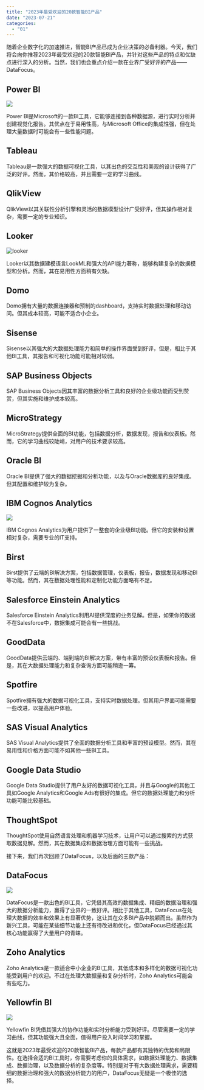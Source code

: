 ```yaml
---
title: "2023年最受欢迎的20款智能BI产品"
date: "2023-07-21"
categories: 
  - "01"
---
```


随着企业数字化的加速推进，智能BI产品已成为企业决策的必备利器。今天，我们将会向你推荐2023年最受欢迎的20款智能BI产品，并针对这些产品的特点和优缺点进行深入的分析。当然，我们也会重点介绍一款在业界广受好评的产品——DataFocus。

## Power BI

![](images/1689918105-Power-BI.jpeg)

Power BI是Microsoft的一款BI工具，它能够连接到各种数据源，进行实时分析并创建视觉化报告。其优点在于易用性高，与Microsoft Office的集成性强，但在处理大量数据时可能会有一些性能问题。

## Tableau

Tableau是一款强大的数据可视化工具，以其出色的交互性和美观的设计获得了广泛的好评。然而，其价格较高，并且需要一定的学习曲线。

## QlikView

QlikView以其关联性分析引擎和灵活的数据模型设计广受好评，但其操作相对复杂，需要一定的专业知识。

## Looker

![looker](images/1688692622-looker.jpeg)

Looker以其数据建模语言LookML和强大的API能力著称，能够构建复杂的数据模型和分析。然而，其在易用性方面稍有欠缺。

## Domo

Domo拥有大量的数据连接器和预制的dashboard，支持实时数据处理和移动访问。但其成本较高，可能不适合小企业。

## Sisense

Sisense以其强大的大数据处理能力和简单的操作界面受到好评，但是，相比于其他BI工具，其报告和可视化功能可能相对较弱。

## SAP Business Objects

SAP Business Objects因其丰富的数据分析工具和良好的企业级功能而受到赞赏，但其实施和维护成本较高。

## MicroStrategy

MicroStrategy提供全面的BI功能，包括数据分析，数据发现，报告和仪表板。然而，它的学习曲线较陡峭，对用户的技术要求较高。

## Oracle BI

Oracle BI提供了强大的数据挖掘和分析功能，以及与Oracle数据库的良好集成。但其配置和维护较为复杂。

## IBM Cognos Analytics

![](images/1689918196-IBM-InfoSphere-DataStage.png)

IBM Cognos Analytics为用户提供了一整套的企业级BI功能。但它的安装和设置相对复杂，需要专业的IT支持。

## Birst

Birst提供了云端的BI解决方案，包括数据管理，仪表板，报告，数据发现和移动BI等功能。然而，其在数据处理性能和定制化功能方面略有不足。

## Salesforce Einstein Analytics

Salesforce Einstein Analytics利用AI提供深度的业务见解。但是，如果你的数据不在Salesforce中，数据集成可能会有一些挑战。

## GoodData

GoodData提供云端的、端到端的BI解决方案，带有丰富的预设仪表板和报告。但是，其在大数据处理能力和复杂查询方面可能稍逊一筹。

## Spotfire

Spotfire拥有强大的数据可视化工具，支持实时数据处理。但其用户界面可能需要一些改进，以提高用户体验。

## SAS Visual Analytics

SAS Visual Analytics提供了全面的数据分析工具和丰富的预设模型。然而，其在易用性和价格方面可能不如其他一些BI工具。

## Google Data Studio

Google Data Studio提供了用户友好的数据可视化工具，并且与Google的其他工具如Google Analytics和Google Ads有很好的集成。但它的数据处理能力和分析功能可能比较基础。

## ThoughtSpot

ThoughtSpot使用自然语言处理和机器学习技术，让用户可以通过搜索的方式获取数据见解。然而，其在数据集成和数据治理方面可能有一些挑战。

接下来，我们再次回顾了DataFocus，以及后面的三款产品：

## DataFocus

![](images/1686616238-%E5%BE%AE%E4%BF%A1%E6%88%AA%E5%9B%BE_20230512142316.png)

DataFocus是一款出色的BI工具，它凭借其高效的数据集成、精细的数据治理和强大的数据分析能力，赢得了业界的一致好评。相比于其他工具，DataFocus在处理大数据的效率和效果上有显著优势，这让其在众多BI产品中脱颖而出。虽然作为新兴工具，可能在某些细节功能上还有待改进和优化，但DataFocus已经通过其核心功能赢得了大量用户的青睐。

## Zoho Analytics

Zoho Analytics是一款适合中小企业的BI工具，其低成本和多样化的数据可视化功能受到用户的欢迎。不过在处理大数据量和复杂分析时，Zoho Analytics可能会有些吃力。

## Yellowfin BI

![](images/1688693534-Yellowfin-BI.jpeg)

Yellowfin BI凭借其强大的协作功能和实时分析能力受到好评。尽管需要一定的学习曲线，但其功能强大且全面，值得用户投入时间学习和掌握。

这就是2023年最受欢迎的20款智能BI产品，每款产品都有其独特的优势和局限性。在选择合适的BI工具时，你需要考虑你的具体需求，如数据处理能力、数据集成、数据治理，以及数据分析的复杂度等。特别是对于有大数据处理需求，需要精细的数据治理和强大的数据分析能力的用户，DataFocus无疑是一个极佳的选择。
